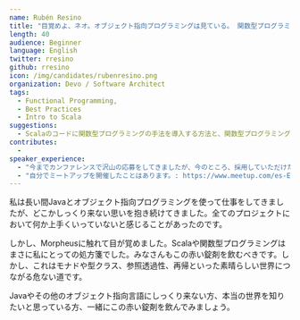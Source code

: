 ```yaml
---
name: Rubén Resino
title: "目覚めよ、ネオ。オブジェクト指向プログラミングは見ている。 関数型プログラミングについていけ。目覚めるのだ！ネオ。"
length: 40
audience: Beginner
language: English
twitter: rresino
github: rresino
icon: /img/candidates/rubenresino.png
organization: Devo / Software Architect
tags:
  - Functional Programming,
  - Best Practices
  - Intro to Scala
suggestions:
  - Scalaのコードに関数型プログラミングの手法を導入する方法と、関数型プログラミングの高い学習曲線の乗り越え方についてお話します。
contributes:
  - 
speaker_experience:
  - "今までカンファレンスで沢山の応募をしてきましたが、今のところ、採用していただけたことはありません。今度こそ。: https://madrid2018.codemotionworld.com/es/ https://t3chfest.uc3m.es/2018/?lang=es"
  - "自分でミートアップを開催したことはあります。: https://www.meetup.com/es-ES/Codemotion-Espana/events/255450342/"
---
```

私は長い間Javaとオブジェクト指向プログラミングを使って仕事をしてきましたが、どこかしっくり来ない思いを抱き続けてきました。全てのプロジェクトにおいて何か上手くいっていないと感じることがあったのです。

しかし、Morpheusに触れて目が覚めました。Scalaや関数型プログラミングはまさに私にとっての処方箋でした。みなさんもこの赤い錠剤を飲むべきです。しかし、これはモナドや型クラス、参照透過性、再帰といった素晴らしい世界につながる危ない道です。

Javaやその他のオブジェクト指向言語にしっくり来ない方、本当の世界を知りたいと思っている方、一緒にこの赤い錠剤を飲んでみましょう。

